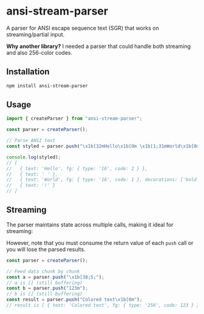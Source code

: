 # ansi-stream-parser

A parser for ANSI escape sequence text (SGR) that works on streaming/partial input.

**Why another library?** I needed a parser that could handle both streaming and also 256-color codes.

## Installation

```bash
npm install ansi-stream-parser
```

## Usage

```typescript
import { createParser } from "ansi-stream-parser";

const parser = createParser();

// Parse ANSI text
const styled = parser.push("\x1b[32mHello\x1b[0m \x1b[1;31mWorld\x1b[0m!");

console.log(styled);
// [
//   { text: 'Hello', fg: { type: '16', code: 2 } },
//   { text: ' ' },
//   { text: 'World', fg: { type: '16', code: 1 }, decorations: ['bold'] },
//   { text: '!' }
// ]
```

## Streaming

The parser maintains state across multiple calls, making it ideal for streaming:

However, note that you must consume the return value of each `push` call or you
will lose the parsed results.

```typescript
const parser = createParser();

// Feed data chunk by chunk
const a = parser.push("\x1b[38;5;");
// a is [] (still buffering)
const b = parser.push("123m");
// b is [] (still buffering)
const result = parser.push("Colored text\x1b[0m");
// result is [ { text: 'Colored text', fg: { type: '256', code: 123 } } ]
```
